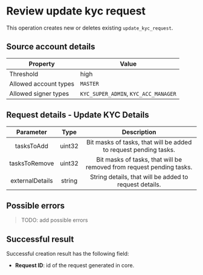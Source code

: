 # Review update kyc request

This operation creates new or deletes existing `update_kyc_request`.

## Source account details

| Property              | Value                                |
|-----------------------|--------------------------------------|
| Threshold             | high                                 |
| Allowed account types | `MASTER`                             |
| Allowed signer types  | `KYC_SUPER_ADMIN`, `KYC_ACC_MANAGER` |

## Request details - Update KYC Details

| Parameter       | Type   |       Description                                                    |
|:---------------:|:------:|:--------------------------------------------------------------------:|
|   tasksToAdd    | uint32 | Bit masks of tasks, that will be added to request pending tasks.     |
|  tasksToRemove  | uint32 | Bit masks of tasks, that will be removed from request pending tasks. |
| externalDetails | string | String details, that will be added to request details.               |

## Possible errors

> TODO: add possible errors

## Successful result

Successful creation result has the following field:

* __Request ID__: id of the request generated in core.
